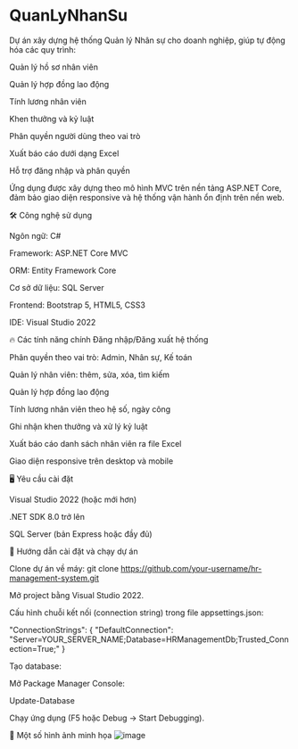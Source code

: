 # QuanLyNhanSu
Dự án xây dựng hệ thống Quản lý Nhân sự cho doanh nghiệp, giúp tự động hóa các quy trình:

Quản lý hồ sơ nhân viên

Quản lý hợp đồng lao động

Tính lương nhân viên

Khen thưởng và kỷ luật

Phân quyền người dùng theo vai trò

Xuất báo cáo dưới dạng Excel

Hỗ trợ đăng nhập và phân quyền

Ứng dụng được xây dựng theo mô hình MVC trên nền tảng ASP.NET Core, đảm bảo giao diện responsive và hệ thống vận hành ổn định trên nền web.

🛠️ Công nghệ sử dụng

Ngôn ngữ: C#

Framework: ASP.NET Core MVC

ORM: Entity Framework Core

Cơ sở dữ liệu: SQL Server

Frontend: Bootstrap 5, HTML5, CSS3

IDE: Visual Studio 2022


🔥 Các tính năng chính
Đăng nhập/Đăng xuất hệ thống

Phân quyền theo vai trò: Admin, Nhân sự, Kế toán

Quản lý nhân viên: thêm, sửa, xóa, tìm kiếm

Quản lý hợp đồng lao động

Tính lương nhân viên theo hệ số, ngày công

Ghi nhận khen thưởng và xử lý kỷ luật

Xuất báo cáo danh sách nhân viên ra file Excel

Giao diện responsive trên desktop và mobile

🖥️ Yêu cầu cài đặt

Visual Studio 2022 (hoặc mới hơn)

.NET SDK 8.0 trở lên

SQL Server (bản Express hoặc đầy đủ)

🚀 Hướng dẫn cài đặt và chạy dự án

Clone dự án về máy: git clone https://github.com/your-username/hr-management-system.git

Mở project bằng Visual Studio 2022.

Cấu hình chuỗi kết nối (connection string) trong file appsettings.json:

"ConnectionStrings": {
  "DefaultConnection": "Server=YOUR_SERVER_NAME;Database=HRManagementDb;Trusted_Connection=True;"
}

Tạo database:

Mở Package Manager Console:

Update-Database

Chạy ứng dụng (F5 hoặc Debug -> Start Debugging).

📸 Một số hình ảnh minh họa
![image](https://github.com/user-attachments/assets/12ce3410-1df6-4c2d-9b61-7a788cc966e0)


